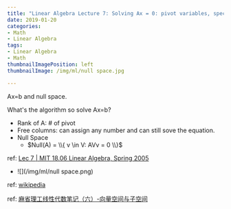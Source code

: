 ```yaml
---
title: "Linear Algebra Lecture 7: Solving Ax = 0: pivot variables, special solutions"
date: 2019-01-20
categories:
- Math
- Linear Algebra
tags:
- Linear Algebra
- Math
thumbnailImagePosition: left
thumbnailImage: /img/ml/null space.jpg

---
```


Ax=b and null space.
<!--more-->

What's the algorithm so solve Ax=b?

- Rank of A: # of pivot
- Free columns: can assign any number and can still sove the equation.
- Null Space
  - $Null(A) = \\{ v \in V: AVv = 0 \\}$

ref: [Lec 7 | MIT 18.06 Linear Algebra, Spring 2005](https://www.youtube.com/watch?v=VqP2tREMvt0)

- ![](/img/ml/null space.png)

ref: [wikipedia](https://zh.wikipedia.org/wiki/%E9%9B%B6%E7%A9%BA%E9%97%B4)

ref: [麻省理工线性代数笔记（六）-向量空间与子空间](https://zhuanlan.zhihu.com/p/36761812)